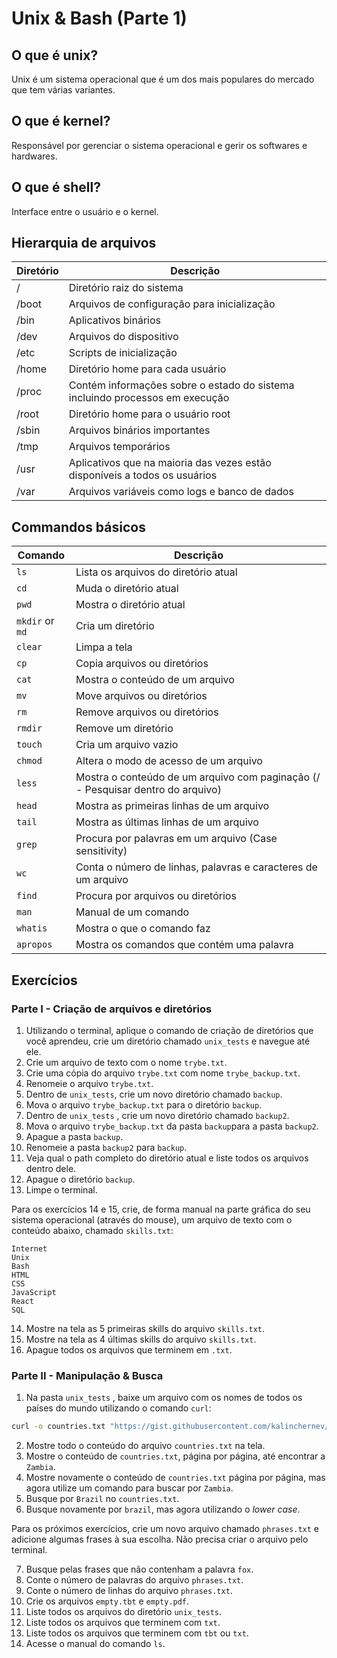 # Unix & Bash (Parte 1)

## O que é unix?

Unix é um sistema operacional que é um dos mais populares do mercado que tem várias variantes.

## O que é kernel?

Responsável por gerenciar o sistema operacional e gerir os softwares e hardwares.

## O que é shell?

Interface entre o usuário e o kernel.

## Hierarquia de arquivos

| Diretório | Descrição                                                                    |
| --------- | ---------------------------------------------------------------------------- |
| /         | Diretório raiz do sistema                                                    |
| /boot     | Arquivos de configuração para inicialização                                  |
| /bin      | Aplicativos binários                                                         |
| /dev      | Arquivos do dispositivo                                                      |
| /etc      | Scripts de inicialização                                                     |
| /home     | Diretório home para cada usuário                                             |
| /proc     | Contém informações sobre o estado do sistema incluindo processos em execução |
| /root     | Diretório home para o usuário root                                           |
| /sbin     | Arquivos binários importantes                                                |
| /tmp      | Arquivos temporários                                                         |
| /usr      | Aplicativos que na maioria das vezes estão disponíveis a todos os usuários   |
| /var      | Arquivos variáveis como logs e banco de dados                                |

## Commandos básicos

| Comando         | Descrição                                                                       |
| --------------- | ------------------------------------------------------------------------------- |
| `ls`            | Lista os arquivos do diretório atual                                            |
| `cd`            | Muda o diretório atual                                                          |
| `pwd`           | Mostra o diretório atual                                                        |
| `mkdir` or `md` | Cria um diretório                                                               |
| `clear`         | Limpa a tela                                                                    |
| `cp`            | Copia arquivos ou diretórios                                                    |
| `cat`           | Mostra o conteúdo de um arquivo                                                 |
| `mv`            | Move arquivos ou diretórios                                                     |
| `rm`            | Remove arquivos ou diretórios                                                   |
| `rmdir`         | Remove um diretório                                                             |
| `touch`         | Cria um arquivo vazio                                                           |
| `chmod`         | Altera o modo de acesso de um arquivo                                           |
| `less`          | Mostra o conteúdo de um arquivo com paginação (/ - Pesquisar dentro do arquivo) |
| `head`          | Mostra as primeiras linhas de um arquivo                                        |
| `tail`          | Mostra as últimas linhas de um arquivo                                          |
| `grep`          | Procura por palavras em um arquivo (Case sensitivity)                           |
| `wc`            | Conta o número de linhas, palavras e caracteres de um arquivo                   |
| `find`          | Procura por arquivos ou diretórios                                              |
| `man`           | Manual de um comando                                                            |
| `whatis`        | Mostra o que o comando faz                                                      |
| `apropos`       | Mostra os comandos que contém uma palavra                                       |

## Exercícios

### Parte I - Criação de arquivos e diretórios

1. Utilizando o terminal, aplique o comando de criação de diretórios que você aprendeu, crie um diretório chamado `unix_tests` e navegue até ele.
2. Crie um arquivo de texto com o nome `trybe.txt`.
3. Crie uma cópia do arquivo `trybe.txt` com nome `trybe_backup.txt`.
4. Renomeie o arquivo `trybe.txt`.
5. Dentro de `unix_tests`, crie um novo diretório chamado `backup`.
6. Mova o arquivo `trybe_backup.txt` para o diretório `backup`.
7. Dentro de `unix_tests` , crie um novo diretório chamado `backup2`.
8. Mova o arquivo `trybe_backup.txt` da pasta `backup`para a pasta `backup2`.
9. Apague a pasta `backup`.
10. Renomeie a pasta `backup2` para `backup`.
11. Veja qual o path completo do diretório atual e liste todos os arquivos dentro dele.
12. Apague o diretório `backup`.
13. Limpe o terminal.

Para os exercícios 14 e 15, crie, de forma manual na parte gráfica do seu sistema operacional (através do mouse), um arquivo de texto com o conteúdo abaixo, chamado `skills.txt`:

```
Internet
Unix
Bash
HTML
CSS
JavaScript
React
SQL
```

14. Mostre na tela as 5 primeiras skills do arquivo `skills.txt`.
15. Mostre na tela as 4 últimas skills do arquivo `skills.txt`.
16. Apague todos os arquivos que terminem em `.txt`.

### Parte II - Manipulação & Busca

1. Na pasta `unix_tests` , baixe um arquivo com os nomes de todos os países do mundo utilizando o comando `curl`:

```bash
curl -o countries.txt "https://gist.githubusercontent.com/kalinchernev/486393efcca01623b18d/raw/daa24c9fea66afb7d68f8d69f0c4b8eeb9406e83/countries"
```

2. Mostre todo o conteúdo do arquivo `countries.txt` na tela.
3. Mostre o conteúdo de `countries.txt`, página por página, até encontrar a `Zambia`.
4. Mostre novamente o conteúdo de `countries.txt` página por página, mas agora utilize um comando para buscar por `Zambia`.
5. Busque por `Brazil` no `countries.txt`.
6. Busque novamente por `brazil`, mas agora utilizando o _lower case_.

Para os próximos exercícios, crie um novo arquivo chamado `phrases.txt` e adicione algumas frases à sua escolha. Não precisa criar o arquivo pelo terminal.

7. Busque pelas frases que não contenham a palavra `fox`.
8. Conte o número de palavras do arquivo `phrases.txt`.
9. Conte o número de linhas do arquivo `phrases.txt`.
10. Crie os arquivos `empty.tbt` e `empty.pdf`.
11. Liste todos os arquivos do diretório `unix_tests`.
12. Liste todos os arquivos que terminem com `txt`.
13. Liste todos os arquivos que terminem com `tbt` ou `txt`.
14. Acesse o manual do comando `ls`.
